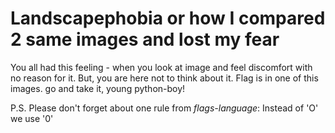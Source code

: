 # Landscapephobia or how I compared 2 same images and lost my fear
You all had this feeling - when you look at image and feel discomfort with no reason for it. But, you are here not to think about it. Flag is in one of this images. go and take it, young python-boy!

P.S. Please don't forget about one rule from _flags-language_: Instead of 'O' we use '0'
